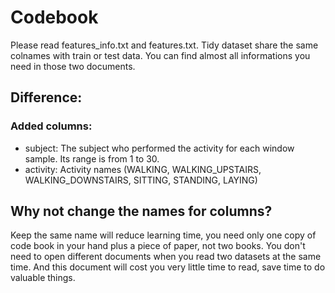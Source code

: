 Codebook
========================================================

Please read features_info.txt and features.txt. Tidy dataset share the same colnames with train or test data. You can find almost all informations you need in those two documents.

## Difference:
### Added columns:
* subject: The subject who performed the activity for each window sample. Its range is from 1 to 30. 
* activity: Activity names (WALKING, WALKING_UPSTAIRS, WALKING_DOWNSTAIRS, SITTING, STANDING, LAYING) 

## Why not change the names for columns?
Keep the same name will reduce learning time, you need only one copy of code book in your hand plus a piece of paper, not two books. You don't need to open different documents when you read two datasets at the same time. And this document will cost you very little time to read, save time to do valuable things. 
